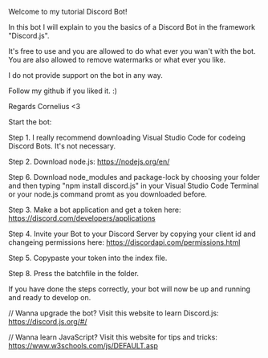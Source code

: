 

Welcome to my tutorial Discord Bot!

In this bot I will explain to you the basics of a Discord Bot in the framework "Discord.js".

It's free to use and you are allowed to do what ever you wan't with the bot. You are also allowed to remove watermarks or what ever you like.

I do not provide support on the bot in any way.

Follow my github if you liked it. :)

Regards Cornelius <3



Start the bot:

Step 1. I really recommend downloading Visual Studio Code for codeing Discord Bots. It's not necessary.

Step 2. Download node.js: https://nodejs.org/en/

Step 6. Download node_modules and package-lock by choosing your folder and then typing "npm install discord.js" in your Visual Studio Code Terminal or your node.js command promt as you downloaded before.

Step 3. Make a bot application and get a token here: https://discord.com/developers/applications

Step 4. Invite your Bot to your Discord Server by copying your client id and changeing permissions here: https://discordapi.com/permissions.html

Step 5. Copypaste your token into the index file.

Step 8. Press the batchfile in the folder.

If you have done the steps correctly, your bot will now be up and running and ready to develop on.




// Wanna upgrade the bot? Visit this website to learn Discord.js: https://discord.js.org/#/

// Wanna learn JavaScript? Visit this website for tips and tricks: https://www.w3schools.com/js/DEFAULT.asp





